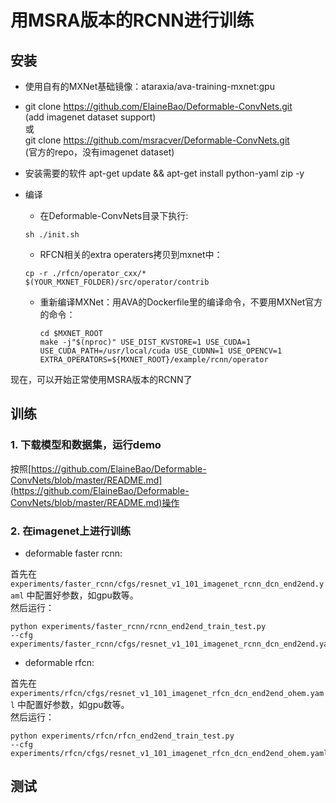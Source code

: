 # 用MSRA版本的RCNN进行训练

## 安装
* 使用自有的MXNet基础镜像：ataraxia/ava-training-mxnet:gpu
* git clone https://github.com/ElaineBao/Deformable-ConvNets.git        
(add imagenet dataset support)      
或    
git clone https://github.com/msracver/Deformable-ConvNets.git     
(官方的repo，没有imagenet dataset)
* 安装需要的软件
  apt-get update && apt-get install python-yaml zip -y

* 编译
  * 在Deformable-ConvNets目录下执行:
  ```
  sh ./init.sh
  ```
  * RFCN相关的extra operaters拷贝到mxnet中：
  
  ```
  cp -r ./rfcn/operator_cxx/*  $(YOUR_MXNET_FOLDER)/src/operator/contrib
  ```
  * 重新编译MXNet：用AVA的Dockerfile里的编译命令，不要用MXNet官方的命令：
  
	```
	cd $MXNET_ROOT
	make -j"$(nproc)" USE_DIST_KVSTORE=1 USE_CUDA=1 USE_CUDA_PATH=/usr/local/cuda USE_CUDNN=1 USE_OPENCV=1 EXTRA_OPERATORS=${MXNET_ROOT}/example/rcnn/operator
	```
现在，可以开始正常使用MSRA版本的RCNN了

## 训练
### 1. 下载模型和数据集，运行demo
按照[https://github.com/ElaineBao/Deformable-ConvNets/blob/master/README.md](https://github.com/ElaineBao/Deformable-ConvNets/blob/master/README.md)操作

### 2. 在imagenet上进行训练
- deformable faster rcnn:

首先在 `experiments/faster_rcnn/cfgs/resnet_v1_101_imagenet_rcnn_dcn_end2end.yaml`
中配置好参数，如gpu数等。    
然后运行：

```
python experiments/faster_rcnn/rcnn_end2end_train_test.py
--cfg experiments/faster_rcnn/cfgs/resnet_v1_101_imagenet_rcnn_dcn_end2end.yaml
```

- deformable rfcn:

首先在 `experiments/rfcn/cfgs/resnet_v1_101_imagenet_rfcn_dcn_end2end_ohem.yaml`
中配置好参数，如gpu数等。    
然后运行：

```
python experiments/rfcn/rfcn_end2end_train_test.py
--cfg experiments/rfcn/cfgs/resnet_v1_101_imagenet_rfcn_dcn_end2end_ohem.yaml
```

## 测试


